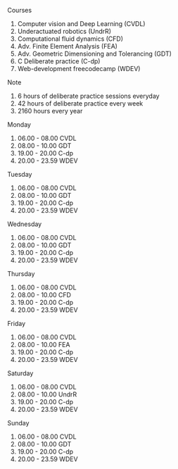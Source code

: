 Courses
1. Computer vision and Deep Learning (CVDL)
2. Underactuated robotics (UndrR)
3. Computational fluid dynamics (CFD)
4. Adv. Finite Element Analysis (FEA)
5. Adv. Geometric Dimensioning and Tolerancing (GDT)
6. C Deliberate practice (C-dp)
7. Web-development freecodecamp (WDEV)

Note
1. 6 hours of deliberate practice sessions everyday
2. 42 hours of deliberate practice every week
3. 2160 hours every year

Monday
1. 06.00 - 08.00 CVDL
2. 08.00 - 10.00 GDT
3. 19.00 - 20.00 C-dp
4. 20.00 - 23.59 WDEV

Tuesday
1. 06.00 - 08.00 CVDL
2. 08.00 - 10.00 GDT
3. 19.00 - 20.00 C-dp
4. 20.00 - 23.59 WDEV

Wednesday
1. 06.00 - 08.00 CVDL
2. 08.00 - 10.00 GDT
3. 19.00 - 20.00 C-dp
4. 20.00 - 23.59 WDEV

Thursday
1. 06.00 - 08.00 CVDL
2. 08.00 - 10.00 CFD
3. 19.00 - 20.00 C-dp
4. 20.00 - 23.59 WDEV

Friday
1. 06.00 - 08.00 CVDL
2. 08.00 - 10.00 FEA
3. 19.00 - 20.00 C-dp
4. 20.00 - 23.59 WDEV

Saturday
1. 06.00 - 08.00 CVDL
2. 08.00 - 10.00 UndrR
3. 19.00 - 20.00 C-dp
4. 20.00 - 23.59 WDEV

Sunday
1. 06.00 - 08.00 CVDL
2. 08.00 - 10.00 GDT
3. 19.00 - 20.00 C-dp
4. 20.00 - 23.59 WDEV





